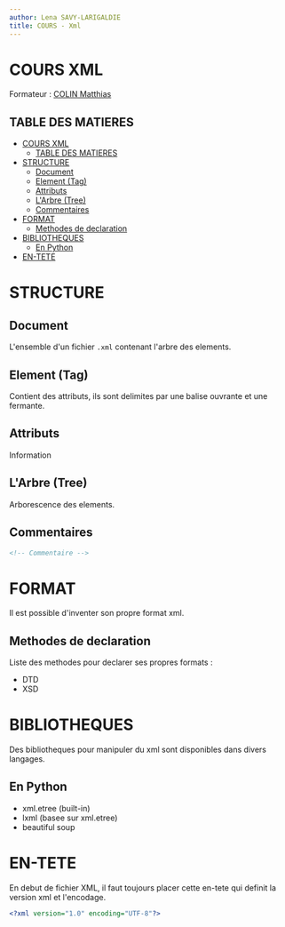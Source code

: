 ```yaml
---
author: Lena SAVY-LARIGALDIE
title: COURS - Xml
---
```


# COURS XML

Formateur : [COLIN Matthias](https://github.com/matthcol/scripting202302)

## TABLE DES MATIERES
- [COURS XML](#cours-xml)
  - [TABLE DES MATIERES](#table-des-matieres)
- [STRUCTURE](#structure)
  - [Document](#document)
  - [Element (Tag)](#element-tag)
  - [Attributs](#attributs)
  - [L'Arbre (Tree)](#larbre-tree)
  - [Commentaires](#commentaires)
- [FORMAT](#format)
  - [Methodes de declaration](#methodes-de-declaration)
- [BIBLIOTHEQUES](#bibliotheques)
  - [En Python](#en-python)
- [EN-TETE](#en-tete)

# STRUCTURE

## Document

L'ensemble d'un fichier `.xml` contenant l'arbre des elements.

## Element (Tag)

Contient des attributs, ils sont delimites par une balise ouvrante et une fermante.

## Attributs

Information

## L'Arbre (Tree)

Arborescence des elements.

## Commentaires

```xml
<!-- Commentaire -->
```

# FORMAT

Il est possible d'inventer son propre format xml.

## Methodes de declaration

Liste des methodes pour declarer ses propres formats :

- DTD
- XSD

# BIBLIOTHEQUES

Des bibliotheques pour manipuler du xml sont disponibles dans divers langages.

## En Python

- xml.etree (built-in)
- lxml (basee sur xml.etree)
- beautiful soup

# EN-TETE

En debut de fichier XML, il faut toujours placer cette en-tete qui definit la version xml et l'encodage.

```xml
<?xml version="1.0" encoding="UTF-8"?>
```
